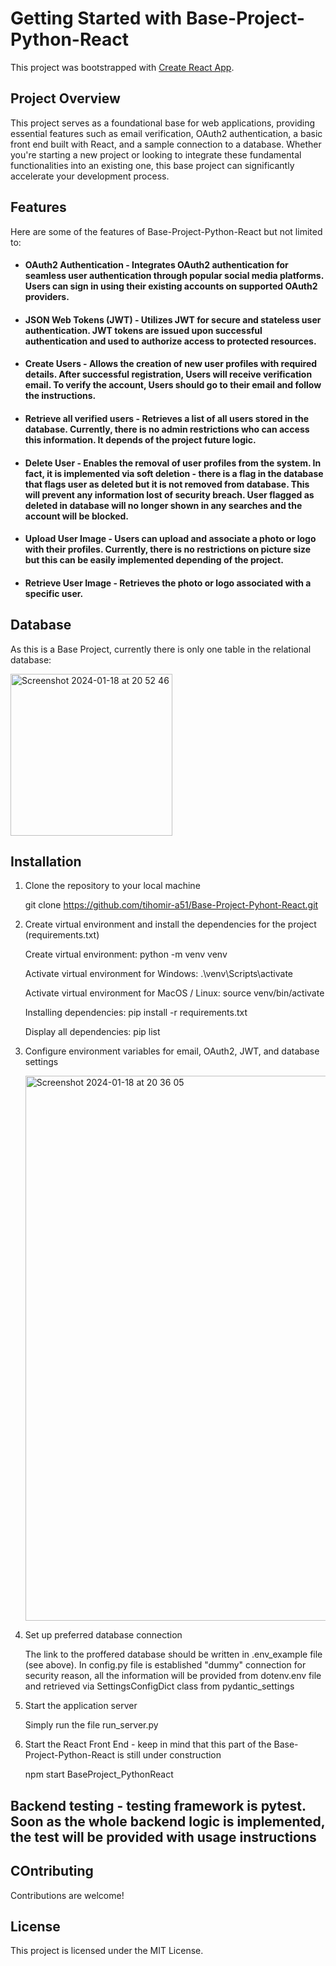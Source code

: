# Getting Started with Base-Project-Python-React

This project was bootstrapped with [Create React App](https://github.com/facebook/create-react-app).


## Project Overview

This project serves as a foundational base for web applications, providing essential features such as email verification, OAuth2 authentication, a basic front end built with React, and a sample connection to a database. Whether you're starting a new project or looking to integrate these fundamental functionalities into an existing one, this base project can significantly accelerate your development process.


## Features

Here are some of the features of Base-Project-Python-React but not limited to:

* #### OAuth2 Authentication - Integrates OAuth2 authentication for seamless user authentication through popular social media platforms. Users can sign in using their existing accounts on supported OAuth2 providers.

* #### JSON Web Tokens (JWT) - Utilizes JWT for secure and stateless user authentication. JWT tokens are issued upon successful authentication and used to authorize access to protected resources.

* #### Create Users - Allows the creation of new user profiles with required details. After successful registration, Users will receive verification email. To verify the account, Users should go to their email and follow the instructions.

* #### Retrieve all verified users - Retrieves a list of all users stored in the database. Currently, there is no admin restrictions who can access this information. It depends of the project future logic.

* #### Delete User - Enables the removal of user profiles from the system. In fact, it is implemented via soft deletion - there is a flag in the database that flags user as deleted but it is not removed from database. This will prevent any information lost of security breach. User flagged as deleted in database will no longer shown in any searches and the account will be blocked. 

* #### Upload User Image - Users can upload and associate a photo or logo with their profiles. Currently, there is no restrictions on picture size but this can be easily implemented depending of the project.

* #### Retrieve User Image - Retrieves the photo or logo associated with a specific user.


## Database
As this is a Base Project, currently there is only one table in the relational database:

<img width="259" alt="Screenshot 2024-01-18 at 20 52 46" src="https://github.com/tihomir-a51/Base-Project-Pyhont-React/assets/138571393/b9a9e19b-c16d-41bb-8524-3d6f13a1ddac">


## Installation

1. Clone the repository to your local machine

    git clone https://github.com/tihomir-a51/Base-Project-Pyhont-React.git

2. Create virtual environment and install the dependencies for the project (requirements.txt)

    Create virtual environment:
    python -m venv venv

    Activate virtual environment for Windows:
    .\venv\Scripts\activate 

    Activate virtual environment for MacOS / Linux:
    source venv/bin/activate

    Installing dependencies:
    pip install -r requirements.txt

    Display all dependencies:
    pip list

3. Configure environment variables for email, OAuth2, JWT, and database settings

    <img width="872" alt="Screenshot 2024-01-18 at 20 36 05" src="https://github.com/tihomir-a51/Base-Project-Pyhont-React/assets/138571393/1f7bbf6a-8be9-41a0-9585-827f74e735d7">

    
4. Set up preferred database connection

    The link to the proffered database should be written in .env_example file (see above). In config.py file is established "dummy" connection for security reason, all the information will be provided from dotenv.env file and retrieved via SettingsConfigDict class from pydantic_settings

5. Start the application server

    Simply run the file run_server.py

6. Start the React Front End - keep in mind that this part of the Base-Project-Python-React is still under construction 

    npm start BaseProject_PythonReact


## Backend testing - testing framework is pytest. Soon as the whole backend logic is implemented, the test will be provided with usage instructions 


## COntributing

Contributions are welcome! 


## License

This project is licensed under the MIT License.
